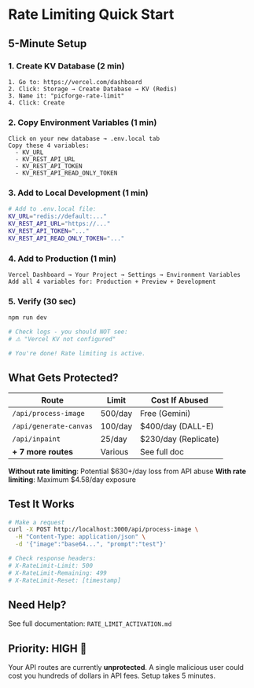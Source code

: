 # Rate Limiting Quick Start

## 5-Minute Setup

### 1. Create KV Database (2 min)
```
1. Go to: https://vercel.com/dashboard
2. Click: Storage → Create Database → KV (Redis)
3. Name it: "picforge-rate-limit"
4. Click: Create
```

### 2. Copy Environment Variables (1 min)
```
Click on your new database → .env.local tab
Copy these 4 variables:
  - KV_URL
  - KV_REST_API_URL
  - KV_REST_API_TOKEN
  - KV_REST_API_READ_ONLY_TOKEN
```

### 3. Add to Local Development (1 min)
```bash
# Add to .env.local file:
KV_URL="redis://default:..."
KV_REST_API_URL="https://..."
KV_REST_API_TOKEN="..."
KV_REST_API_READ_ONLY_TOKEN="..."
```

### 4. Add to Production (1 min)
```
Vercel Dashboard → Your Project → Settings → Environment Variables
Add all 4 variables for: Production + Preview + Development
```

### 5. Verify (30 sec)
```bash
npm run dev

# Check logs - you should NOT see:
# ⚠️ "Vercel KV not configured"

# You're done! Rate limiting is active.
```

## What Gets Protected?

| Route | Limit | Cost If Abused |
|-------|-------|----------------|
| `/api/process-image` | 500/day | Free (Gemini) |
| `/api/generate-canvas` | 100/day | $400/day (DALL-E) |
| `/api/inpaint` | 25/day | $230/day (Replicate) |
| **+ 7 more routes** | Various | See full doc |

**Without rate limiting**: Potential $630+/day loss from API abuse
**With rate limiting**: Maximum $4.58/day exposure

## Test It Works

```bash
# Make a request
curl -X POST http://localhost:3000/api/process-image \
  -H "Content-Type: application/json" \
  -d '{"image":"base64...", "prompt":"test"}'

# Check response headers:
# X-RateLimit-Limit: 500
# X-RateLimit-Remaining: 499
# X-RateLimit-Reset: [timestamp]
```

## Need Help?

See full documentation: `RATE_LIMIT_ACTIVATION.md`

## Priority: HIGH 🔴

Your API routes are currently **unprotected**. A single malicious user could cost you hundreds of dollars in API fees. Setup takes 5 minutes.
